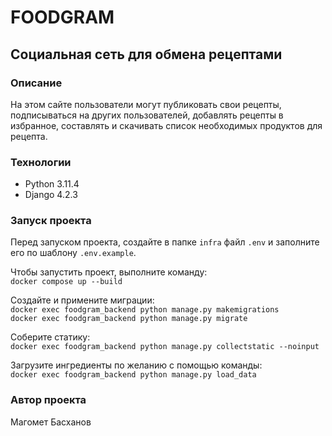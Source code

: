 # FOODGRAM
## Социальная сеть для обмена рецептами

### Описание
На этом сайте пользователи могут публиковать свои рецепты, подписываться на других пользователей, добавлять рецепты в избранное, составлять и скачивать список необходимых продуктов для рецепта.

### Технологии
- Python 3.11.4
- Django 4.2.3

### Запуск проекта
Перед запуском проекта, создайте в папке `infra` файл `.env` и заполните его по шаблону `.env.example`.  
  
Чтобы запустить проект, выполните команду:  
```docker compose up --build```  
  
Создайте и примените миграции:  
```docker exec foodgram_backend python manage.py makemigrations```  
```docker exec foodgram_backend python manage.py migrate```  
  
Соберите статику:  
```docker exec foodgram_backend python manage.py collectstatic --noinput```  
  
Загрузите ингредиенты по желанию с помощью команды:  
```docker exec foodgram_backend python manage.py load_data```  

### Автор проекта
Магомет Басханов